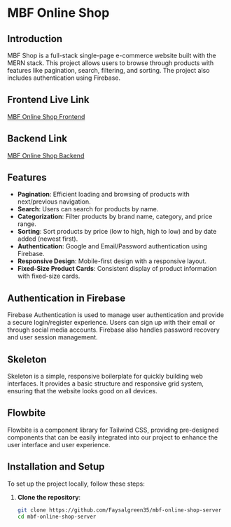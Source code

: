 # MBF Online Shop

## Introduction

MBF Shop is a full-stack single-page e-commerce website built with the MERN stack. This project allows users to browse through products with features like pagination, search, filtering, and sorting. The project also includes authentication using Firebase.


## Frontend Live Link
[MBF Online Shop Frontend](https://mbf-shop.web.app/)

## Backend Link
[MBF Online Shop Backend](https://spw-app-server.vercel.app/)
## Features
- **Pagination**: Efficient loading and browsing of products with next/previous navigation.
- **Search**: Users can search for products by name.
- **Categorization**: Filter products by brand name, category, and price range.
- **Sorting**: Sort products by price (low to high, high to low) and by date added (newest first).
- **Authentication**: Google and Email/Password authentication using Firebase.
- **Responsive Design**: Mobile-first design with a responsive layout.
- **Fixed-Size Product Cards**: Consistent display of product information with fixed-size cards.


## Authentication in Firebase
Firebase Authentication is used to manage user authentication and provide a secure login/register experience. Users can sign up with their email or through social media accounts. Firebase also handles password recovery and user session management.

## Skeleton
Skeleton is a simple, responsive boilerplate for quickly building web interfaces. It provides a basic structure and responsive grid system, ensuring that the website looks good on all devices.
 
## Flowbite
Flowbite is a component library for Tailwind CSS, providing pre-designed components that can be easily integrated into our project to enhance the user interface and user experience.

## Installation and Setup
To set up the project locally, follow these steps:

1. **Clone the repository**:
   ```bash
   git clone https://github.com/Faysalgreen35/mbf-online-shop-server
   cd mbf-online-shop-server

